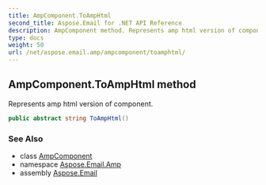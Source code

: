 ```yaml
---
title: AmpComponent.ToAmpHtml
second_title: Aspose.Email for .NET API Reference
description: AmpComponent method. Represents amp html version of component
type: docs
weight: 50
url: /net/aspose.email.amp/ampcomponent/toamphtml/
---
```

## AmpComponent.ToAmpHtml method

Represents amp html version of component.

```csharp
public abstract string ToAmpHtml()
```

### See Also

* class [AmpComponent](../)
* namespace [Aspose.Email.Amp](../../ampcomponent/)
* assembly [Aspose.Email](../../../)


